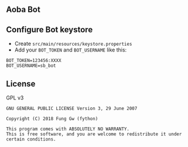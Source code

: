 Aoba Bot
---

## Configure Bot keystore

- Create `src/main/resources/keystore.properties`
- Add your `BOT_TOKEN` and `BOT_USERNAME` like this:
```properties
BOT_TOKEN=123456:XXXX
BOT_USERNAME=sb_bot
```

## License

GPL v3

```
GNU GENERAL PUBLIC LICENSE Version 3, 29 June 2007

Copyright (C) 2018 Fung Gw (fython)

This program comes with ABSOLUTELY NO WARRANTY.
This is free software, and you are welcome to redistribute it under certain conditions.
```